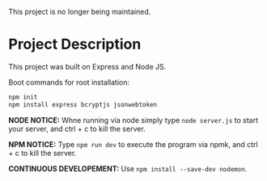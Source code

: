 This project is no longer being maintained.

# Project Description

This project was built on Express and Node JS.

Boot commands for root installation:

```powershell
npm init
npm install express bcryptjs jsonwebtoken
```

**NODE NOTICE:** Whne running via node simply type `node server.js` to start your server, and ctrl + c to kill the server.

**NPM NOTICE:** Type `npm run dev` to execute the program via npmk, and ctrl + c to kill the server.

**CONTINUOUS DEVELOPEMENT:** Use `npm install --save-dev nodemon`.
